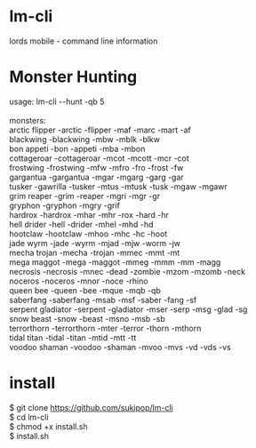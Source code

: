 # lm-cli
lords mobile - command line information

# Monster Hunting
usage: lm-cli --hunt -qb 5\
\
monsters:\
arctic flipper          -arctic -flipper -maf -marc -mart -af \
blackwing               -blackwing -mbw -mblk -blkw \
bon appeti              -bon -appeti -mba -mbon \
cottageroar             -cottageroar -mcot -mcott -mcr -cot \
frostwing               -frostwing -mfw -mfro -fro -frost -fw \
gargantua               -gargantua -mgar -mgarg -garg -gar \
tusker                  -gawrilla -tusker -mtus -mtusk -tusk -mgaw -mgawr \
grim reaper             -grim -reaper -mgri -mgr -gr \
gryphon                 -gryphon -mgry -grif \
hardrox                 -hardrox -mhar -mhr -rox -hard -hr \
hell drider             -hell -drider -mhel -mhd -hd \
hootclaw                -hootclaw -mhoo -mhc -hc -hoot \
jade wyrm               -jade -wyrm -mjad -mjw -worm -jw \
mecha trojan            -mecha -trojan -mmec -mmt -mt \
mega maggot             -mega -maggot -mmeg -mmm -mm -magg \
necrosis                -necrosis -mnec -dead -zombie -mzom -mzomb -neck \
noceros                 -noceros -mnor -noce -rhino \
queen bee               -queen -bee -mque -mqb -qb \
saberfang               -saberfang -msab -msf -saber -fang -sf \
serpent gladiator       -serpent -gladiator -mser -serp -msg -glad -sg \
snow beast              -snow -beast -msno -msb -sb \
terrorthorn             -terrorthorn -mter -terror -thorn -mthorn \
tidal titan             -tidal -titan -mtid -mtt -tt \
voodoo shaman           -voodoo -shaman -mvoo -mvs -vd -vds -vs

# install
$ git clone https://github.com/sukipop/lm-cli \
$ cd lm-cli \
$ chmod +x install.sh \
$ install.sh
